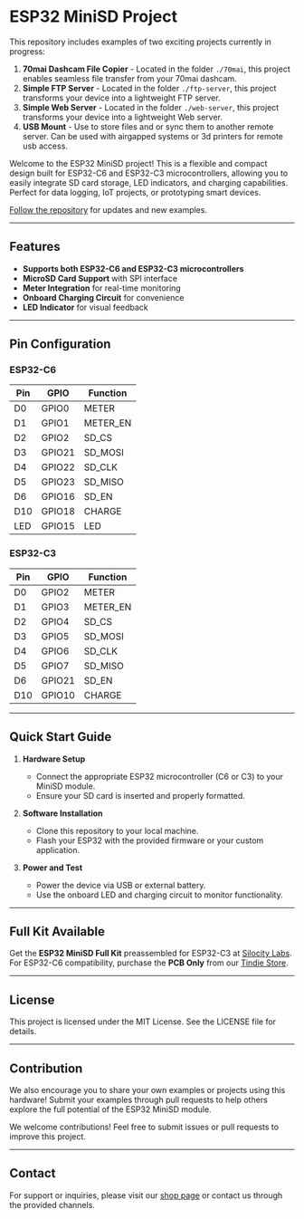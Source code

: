 # ESP32 MiniSD Project

This repository includes examples of two exciting projects currently in progress:

1. **70mai Dashcam File Copier** - Located in the folder `./70mai`, this project enables seamless file transfer from your 70mai dashcam.
2. **Simple FTP Server** - Located in the folder `./ftp-server`, this project transforms your device into a lightweight FTP server.
3. **Simple Web Server** - Located in the folder `./web-server`, this project transforms your device into a lightweight Web server.
4. **USB Mount** - Use to store files and or sync them to another remote server. Can be used with airgapped systems or 3d printers for remote usb access.

Welcome to the ESP32 MiniSD project! This is a flexible and compact design built for ESP32-C6 and ESP32-C3 microcontrollers, allowing you to easily integrate SD card storage, LED indicators, and charging capabilities. Perfect for data logging, IoT projects, or prototyping smart devices.

[Follow the repository](https://github.com/SiloCityLabs/esp32-minisd/subscription) for updates and new examples.

---

## Features

- **Supports both ESP32-C6 and ESP32-C3 microcontrollers**
- **MicroSD Card Support** with SPI interface
- **Meter Integration** for real-time monitoring
- **Onboard Charging Circuit** for convenience
- **LED Indicator** for visual feedback

---

## Pin Configuration

### ESP32-C6

| Pin | GPIO   | Function  |
| --- | ------ | --------- |
| D0  | GPIO0  | METER     |
| D1  | GPIO1  | METER\_EN |
| D2  | GPIO2  | SD\_CS    |
| D3  | GPIO21 | SD\_MOSI  |
| D4  | GPIO22 | SD\_CLK   |
| D5  | GPIO23 | SD\_MISO  |
| D6  | GPIO16 | SD\_EN    |
| D10 | GPIO18 | CHARGE    |
| LED | GPIO15 | LED       |

### ESP32-C3

| Pin | GPIO   | Function  |
| --- | ------ | --------- |
| D0  | GPIO2  | METER     |
| D1  | GPIO3  | METER\_EN |
| D2  | GPIO4  | SD\_CS    |
| D3  | GPIO5  | SD\_MOSI  |
| D4  | GPIO6  | SD\_CLK   |
| D5  | GPIO7  | SD\_MISO  |
| D6  | GPIO21 | SD\_EN    |
| D10 | GPIO10 | CHARGE    |

---

## Quick Start Guide

1. **Hardware Setup**

   - Connect the appropriate ESP32 microcontroller (C6 or C3) to your MiniSD module.
   - Ensure your SD card is inserted and properly formatted.

2. **Software Installation**

   - Clone this repository to your local machine.
   - Flash your ESP32 with the provided firmware or your custom application.

3. **Power and Test**

   - Power the device via USB or external battery.
   - Use the onboard LED and charging circuit to monitor functionality.

---

## Full Kit Available

Get the **ESP32 MiniSD Full Kit** preassembled for ESP32-C3 at [Silocity Labs](https://shop.silocitylabs.com/products/esp32minisd). For ESP32-C6 compatibility, purchase the **PCB Only** from our [Tindie Store](https://www.tindie.com/products/plantcare/esp32minisd/).

---

## License

This project is licensed under the MIT License. See the LICENSE file for details.

---

## Contribution

We also encourage you to share your own examples or projects using this hardware! Submit your examples through pull requests to help others explore the full potential of the ESP32 MiniSD module.

We welcome contributions! Feel free to submit issues or pull requests to improve this project.

---

## Contact

For support or inquiries, please visit our [shop page](https://shop.silocitylabs.com/products/esp32minisd) or contact us through the provided channels.

